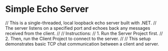 # Simple Echo Server
// This is a single-threaded, local loopback echo server built with .NET.
// The server listens on a specified port and echoes back any messages received from the client.
//
// Instructions:
// 1. Run the Server Project first.
// 2. Then, run the Client Project to connect to the server.
//
// This setup demonstrates basic TCP chat communication between a client and server.